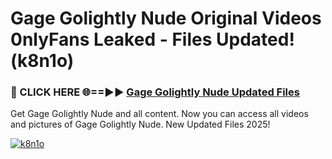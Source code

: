 # Gage Golightly Nude Original Videos 0nlyFans Leaked - Files Updated! (k8n1o)

<h3>🔴 CLICK HERE 🌐==►► <a href="https://tinyurl.com/yc6ubb5a" rel="nofollow">Gage Golightly Nude Updated Files</a></h3>

Get Gage Golightly Nude and all content. Now you can access all videos and pictures of Gage Golightly Nude. New Updated Files 2025!

[![k8n1o](https://i.imgur.com/7eu0CRL.gif)](https://tinyurl.com/yc6ubb5a)
